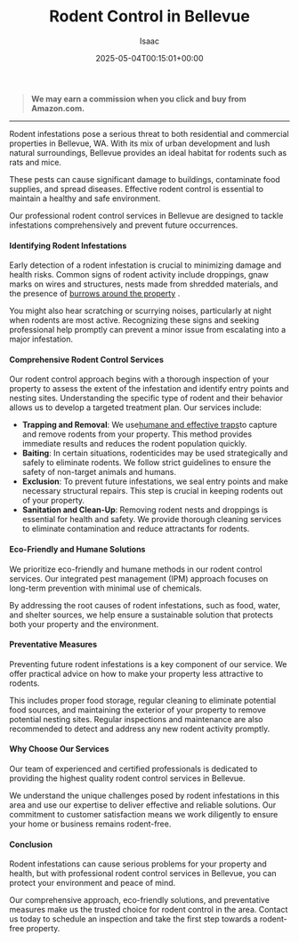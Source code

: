 ﻿---
author: Isaac
layout: post
title: Rodent Control in Bellevue
date: '2025-05-04T00:15:01+00:00'
categories:
- Bellevue
- Guide
- Rats
tags: []
slug: /rodent-control-in-bellevue/
lastmod: 2025-05-07T12:21:28+03:00
---
> **We may earn a commission when you click and buy from Amazon.com.**
>

---
Rodent infestations pose a serious threat to both residential and commercial properties in Bellevue, WA. With its mix of urban development and lush natural surroundings, Bellevue provides an ideal habitat for rodents such as rats and mice.

These pests can cause significant damage to buildings, contaminate food supplies, and spread diseases. Effective rodent control is essential to maintain a healthy and safe environment.

Our professional rodent control services in Bellevue are designed to tackle infestations comprehensively and prevent future occurrences.
#### Identifying Rodent Infestations
Early detection of a rodent infestation is crucial to minimizing damage and health risks. Common signs of rodent activity include droppings, gnaw marks on wires and structures, nests made from shredded materials, and the presence of
[burrows around the property](https://pestpolicy.com/how-can-you-tell-if-you-have-moles-in-your-yard/)
.

You might also hear scratching or scurrying noises, particularly at night when rodents are most active. Recognizing these signs and seeking professional help promptly can prevent a minor issue from escalating into a major infestation.
#### Comprehensive Rodent Control Services
Our rodent control approach begins with a thorough inspection of your property to assess the extent of the infestation and identify entry points and nesting sites. Understanding the specific type of rodent and their behavior allows us to develop a targeted treatment plan. Our services include:
- **Trapping and Removal**: We use[humane and effective traps](https://pestpolicy.com/best-mole-traps/)to capture and remove rodents from your property. This method provides immediate results and reduces the rodent population quickly.
- **Baiting**: In certain situations, rodenticides may be used strategically and safely to eliminate rodents. We follow strict guidelines to ensure the safety of non-target animals and humans.
- **Exclusion**: To prevent future infestations, we seal entry points and make necessary structural repairs. This step is crucial in keeping rodents out of your property.
- **Sanitation and Clean-Up**: Removing rodent nests and droppings is essential for health and safety. We provide thorough cleaning services to eliminate contamination and reduce attractants for rodents.
#### Eco-Friendly and Humane Solutions
We prioritize eco-friendly and humane methods in our rodent control services. Our integrated pest management (IPM) approach focuses on long-term prevention with minimal use of chemicals.

By addressing the root causes of rodent infestations, such as food, water, and shelter sources, we help ensure a sustainable solution that protects both your property and the environment.
#### Preventative Measures
Preventing future rodent infestations is a key component of our service. We offer practical advice on how to make your property less attractive to rodents.

This includes proper food storage, regular cleaning to eliminate potential food sources, and maintaining the exterior of your property to remove potential nesting sites. Regular inspections and maintenance are also recommended to detect and address any new rodent activity promptly.
#### Why Choose Our Services
Our team of experienced and certified professionals is dedicated to providing the highest quality rodent control services in Bellevue.

We understand the unique challenges posed by rodent infestations in this area and use our expertise to deliver effective and reliable solutions. Our commitment to customer satisfaction means we work diligently to ensure your home or business remains rodent-free.
#### Conclusion
Rodent infestations can cause serious problems for your property and health, but with professional rodent control services in Bellevue, you can protect your environment and peace of mind.

Our comprehensive approach, eco-friendly solutions, and preventative measures make us the trusted choice for rodent control in the area. Contact us today to schedule an inspection and take the first step towards a rodent-free property.